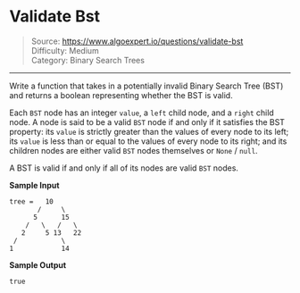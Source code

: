 # Validate Bst
> Source: https://www.algoexpert.io/questions/validate-bst  
> Difficulty: Medium  
> Category: Binary Search Trees
---

Write a function that takes in a potentially invalid Binary Search Tree (BST) 
and returns a boolean representing whether the BST is valid.

Each `BST` node has an integer `value`, a `left` child node, and a `right` child
node. A node is said to be a valid `BST` node if and only if it satisfies the
BST property: its `value` is strictly greater than the values of every node to
its left; its `value` is less than or equal to the values of every node to its
right; and its children nodes are either valid `BST` nodes themselves or `None` /
`null`.

A BST is valid if and only if all of its nodes are valid `BST` nodes.

**Sample Input**
```
tree =   10
       /     \
      5      15
    /   \   /   \
   2     5 13   22
 /           \
1            14
```

**Sample Output**
```
true
```
